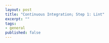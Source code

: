 ```yaml
---
layout: post
title: "Continuous Integration; Step 1: Lint"
excerpt: ""
tags: 
- general
published: false
---
```



